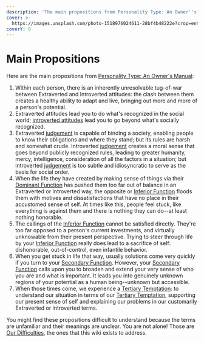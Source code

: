 ```yaml
---
description: 'The main propositions from Personality Type: An Owner''s Manual'
cover: >-
  https://images.unsplash.com/photo-1518976024611-28bf4b48222e?crop=entropy&cs=srgb&fm=jpg&ixid=M3wxOTcwMjR8MHwxfHNlYXJjaHwzfHxsaXN0fGVufDB8fHx8MTczODAzNjIxMHww&ixlib=rb-4.0.3&q=85
coverY: 0
---
```


# Main Propositions

Here are the main propositions from [Personality Type: An Owner's Manual](https://www.amazon.ca/Personality-Type-Practical-Understanding-Yourself-ebook/dp/B00KLFBMKG):

1. Within each person, there is an inherently unresolvable tug-of-war between Extraverted and Introverted attitudes: the clash between them creates a healthy ability to adapt and live, bringing out more and more of a person's potential.&#x20;
2. Extraverted attitudes lead you to do what's recognized in the social world; [introverted attitudes](broken-reference) lead you to go beyond what's socially recognized.
3. Extraverted [judgement](function-attitude/judgement/) is capable of binding a society, enabling people to know their obligations and where they stand; but its rules are harsh and somewhat crude. Introverted [judgement](function-attitude/judgement/) creates a moral sense that goes beyond publicly recognized rules, leading to greater humanity, mercy, intelligence, consideration of all the factors in a situation; but introverted [judgement](function-attitude/judgement/) is too subtle and idiosyncratic to serve as the basis for social order.
4. When the life they have created by making sense of things via their [Dominant Function](function-attitude/cognitive-stack/dominant-function.md) has pushed them too far out of balance in an Extraverted or Introverted way, the opposite or [Inferior Function](function-attitude/cognitive-stack/inferior-function.md) floods them with motives and dissatisfactions that have no place in their accustomed sense of self. At times like this, people feel stuck, like everything is against them and there is nothing they can do--at least nothing honorable.&#x20;
5. The callings of the [Inferior Function](function-attitude/cognitive-stack/inferior-function.md) cannot be satisfied directly. They're too far opposed to a person's current investments, and virtually unknowable from their present perspective. Trying to steer through life by your [Inferior Function](function-attitude/cognitive-stack/inferior-function.md) really does lead to a sacrifice of self: dishonorable, out-of-control, even infantile behavior.&#x20;
6. When you get stuck in life that way, usually solutions come very quickly if you turn to your [Secondary Function](function-attitude/cognitive-stack/secondary-function/). However, your [Secondary Function](function-attitude/cognitive-stack/secondary-function/) calls upon you to broaden and extend your very sense of who you are and what is important. It leads you into genuinely unknown regions of your potential as a human being--unknown but accessible.&#x20;
7. When those times come, we experience a [Tertiary Temptation](function-attitude/cognitive-stack/tertiary-function/): to understand our situation in terms of our [Tertiary Temptation](function-attitude/cognitive-stack/tertiary-function/), supporting our present sense of self and explaining our problems in our customarily Extraverted or Introverted terms.

You might find these propositions difficult to understand because the terms are unfamiliar and their meanings are unclear. You are not alone! Those are [Our Difficulties](our-difficulties/), the ones that this wiki exists to address.
